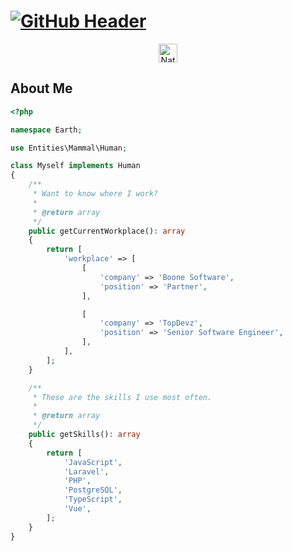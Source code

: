 # [![GitHub Header](https://raw.githubusercontent.com/leemcd56/leemcd56/main/assets/banner.png)](https://nathanael.rocks/)

<p align="center">
    <a href="https://dev.to/leemcd56">
        <img src="https://practicaldev-herokuapp-com.freetls.fastly.net/assets/rainbowdev.svg" alt="Nathanael McDaniel's DEV Community Profile" height="30" width="30">
    </a>
</p>

## About Me

```php
<?php

namespace Earth;

use Entities\Mammal\Human;

class Myself implements Human
{
    /**
     * Want to know where I work?
     *
     * @return array
     */
    public getCurrentWorkplace(): array
    {
        return [
            'workplace' => [
                [
                    'company' => 'Boone Software',
                    'position' => 'Partner',
                ],

                [
                    'company' => 'TopDevz',
                    'position' => 'Senior Software Engineer',
                ],
            ],
        ];
    }

    /**
     * These are the skills I use most often.
     *
     * @return array
     */
    public getSkills(): array
    {
        return [
            'JavaScript',
            'Laravel',
            'PHP',
            'PostgreSQL',
            'TypeScript',
            'Vue',
        ];
    }
}
```
